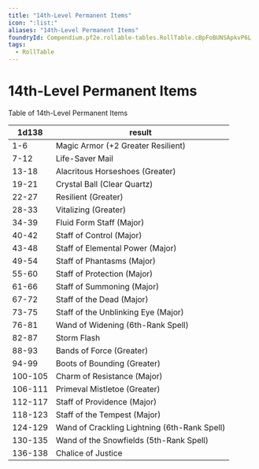 ```yaml
---
title: "14th-Level Permanent Items"
icon: ":list:"
aliases: "14th-Level Permanent Items"
foundryId: Compendium.pf2e.rollable-tables.RollTable.cBpFoBUNSApkvP6L
tags:
  - RollTable
---
```


# 14th-Level Permanent Items
<p>Table of 14th-Level Permanent Items</p>

| 1d138 | result |
|------|--------|
| 1-6 | Magic Armor (+2 Greater Resilient) |
| 7-12 | Life-Saver Mail |
| 13-18 | Alacritous Horseshoes (Greater) |
| 19-21 | Crystal Ball (Clear Quartz) |
| 22-27 | Resilient (Greater) |
| 28-33 | Vitalizing (Greater) |
| 34-39 | Fluid Form Staff (Major) |
| 40-42 | Staff of Control (Major) |
| 43-48 | Staff of Elemental Power (Major) |
| 49-54 | Staff of Phantasms (Major) |
| 55-60 | Staff of Protection (Major) |
| 61-66 | Staff of Summoning (Major) |
| 67-72 | Staff of the Dead (Major) |
| 73-75 | Staff of the Unblinking Eye (Major) |
| 76-81 | Wand of Widening (6th-Rank Spell) |
| 82-87 | Storm Flash |
| 88-93 | Bands of Force (Greater) |
| 94-99 | Boots of Bounding (Greater) |
| 100-105 | Charm of Resistance (Major) |
| 106-111 | Primeval Mistletoe (Greater) |
| 112-117 | Staff of Providence (Major) |
| 118-123 | Staff of the Tempest (Major) |
| 124-129 | Wand of Crackling Lightning (6th-Rank Spell) |
| 130-135 | Wand of the Snowfields (5th-Rank Spell) |
| 136-138 | Chalice of Justice |
